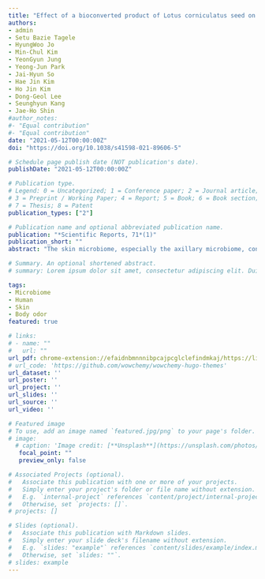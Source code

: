 ```yaml
---
title: "Effect of a bioconverted product of Lotus corniculatus seed on the axillary microbiome and body odor"
authors:
- admin
- Setu Bazie Tagele
- HyungWoo Jo
- Min-Chul Kim
- YeonGyun Jung
- Yeong-Jun Park
- Jai-Hyun So
- Hae Jin Kim
- Ho Jin Kim
- Dong-Geol Lee
- Seunghyun Kang
- Jae-Ho Shin
#author_notes:
#- "Equal contribution"
#- "Equal contribution"
date: "2021-05-12T00:00:00Z"
doi: "https://doi.org/10.1038/s41598-021-89606-5"

# Schedule page publish date (NOT publication's date).
publishDate: "2021-05-12T00:00:00Z"

# Publication type.
# Legend: 0 = Uncategorized; 1 = Conference paper; 2 = Journal article;
# 3 = Preprint / Working Paper; 4 = Report; 5 = Book; 6 = Book section;
# 7 = Thesis; 8 = Patent
publication_types: ["2"]

# Publication name and optional abbreviated publication name.
publication: "*Scientific Reports, 71*(1)"
publication_short: ""
abstract: "The skin microbiome, especially the axillary microbiome, consists of odor‑causing bacteria that decompose odorless sweat into malodor compounds, which contributes to the formation of body odor. Plant‑derived products are a cheap source of bioactive compounds that are common ingredients in cosmetics. Microbial bioconversion of natural products is an ecofriendly and economical method for production of new or improved biologically active compounds. Therefore, in this study, we tested the potential of a Lactobacillus acidophilus KNU‑02‑mediated bioconverted product (BLC) of Lotus corniculatus seed to reduce axillary malodor and its effect on the associated axillary microbiota. A chemical profile analysis revealed that benzoic acid was the most abundant chemical compound in BLC, which increased following bioconversion. Moreover, BLC treatment was found to reduce the intensity of axillary malodor. We tested the axillary microbiome of 18 study participants, divided equally into BLC and placebo groups, and revealed through 16S rRNA gene sequencing that Staphylococcus, Corynebacterium, and Anaerococcus were the dominant taxa, and some of these taxa were significantly associated with axillary malodor. After one week of BLC treatment, the abundance of Corynebacterium and Anaerococcus, which are associated with well‑known odor‑related genes that produce volatile fatty acids, had significantly reduced. Likewise, the identified odor‑related genes decreased after the application of BLC. BLC treatment enhanced the richness and network density of the axillary microbial community. The placebo group, on the other hand, showed no difference in the microbial richness, odor associated taxa, and predicted functional genes after a week. The results demonstrated that BLC has the potential to reduce the axillary malodor and the associated odorcausing bacteria, which makes BLC a viable deodorant material in cosmetic products."

# Summary. An optional shortened abstract.
# summary: Lorem ipsum dolor sit amet, consectetur adipiscing elit. Duis posuere tellus ac convallis placerat. Proin tincidunt magna sed ex sollicitudin condimentum.

tags:
- Microbiome
- Human
- Skin
- Body odor
featured: true

# links:
# - name: ""
#   url: ""
url_pdf: chrome-extension://efaidnbmnnnibpcajpcglclefindmkaj/https://link.springer.com/content/pdf/10.1038/s41598-021-89606-5.pdf
# url_code: 'https://github.com/wowchemy/wowchemy-hugo-themes'
url_dataset: ''
url_poster: ''
url_project: ''
url_slides: ''
url_source: ''
url_video: ''

# Featured image
# To use, add an image named `featured.jpg/png` to your page's folder. 
# image:
  # caption: 'Image credit: [**Unsplash**](https://unsplash.com/photos/jdD8gXaTZsc)'
   focal_point: ""
   preview_only: false

# Associated Projects (optional).
#   Associate this publication with one or more of your projects.
#   Simply enter your project's folder or file name without extension.
#   E.g. `internal-project` references `content/project/internal-project/index.md`.
#   Otherwise, set `projects: []`.
# projects: []

# Slides (optional).
#   Associate this publication with Markdown slides.
#   Simply enter your slide deck's filename without extension.
#   E.g. `slides: "example"` references `content/slides/example/index.md`.
#   Otherwise, set `slides: ""`.
# slides: example
---
```

